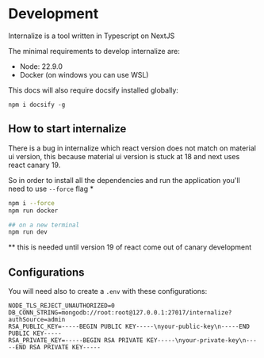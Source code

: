 
# Development
Internalize is a tool written in Typescript on NextJS

The minimal requirements to develop internalize are:
* Node: 22.9.0
* Docker (on windows you can use WSL)

This docs will also require docsify installed globally:

`npm i docsify -g`

## How to start internalize
There is a bug in internalize which react version does not match on material ui version, this because material ui version is stuck at 18 and next uses react canary 19.

So in order to install all the dependencies and run the application you'll need to use `--force` flag *

```bash
npm i --force
npm run docker

## on a new terminal
npm run dev
```

** this is needed until version 19 of react come out of canary development 

## Configurations
You will need also to create a `.env` with these configurations:

```env
NODE_TLS_REJECT_UNAUTHORIZED=0
DB_CONN_STRING=mongodb://root:root@127.0.0.1:27017/internalize?authSource=admin
RSA_PUBLIC_KEY=-----BEGIN PUBLIC KEY-----\nyour-public-key\n-----END PUBLIC KEY-----
RSA_PRIVATE_KEY=-----BEGIN RSA PRIVATE KEY-----\nyour-private-key\n-----END RSA PRIVATE KEY-----
```


